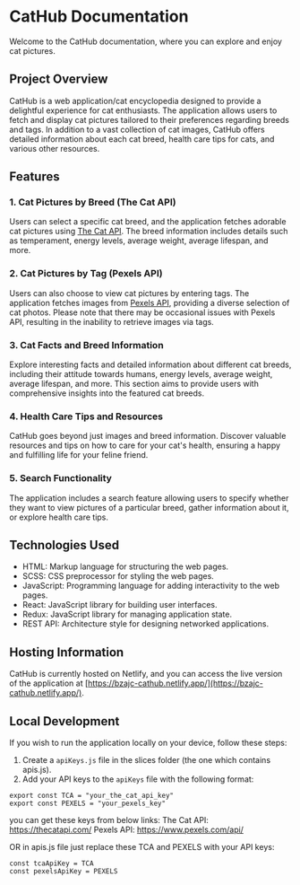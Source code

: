 # CatHub Documentation

Welcome to the CatHub documentation, where you can explore and enjoy cat pictures.

## Project Overview

CatHub is a web application/cat encyclopedia designed to provide a delightful experience for cat enthusiasts. The application allows users to fetch and display cat pictures tailored to their preferences regarding breeds and tags. In addition to a vast collection of cat images, CatHub offers detailed information about each cat breed, health care tips for cats, and various other resources.

## Features

### 1. Cat Pictures by Breed (The Cat API)

Users can select a specific cat breed, and the application fetches adorable cat pictures using [The Cat API](https://thecatapi.com/). The breed information includes details such as temperament, energy levels, average weight, average lifespan, and more.

### 2. Cat Pictures by Tag (Pexels API)

Users can also choose to view cat pictures by entering tags. The application fetches images from [Pexels API](https://www.pexels.com/api/), providing a diverse selection of cat photos. Please note that there may be occasional issues with Pexels API, resulting in the inability to retrieve images via tags.

### 3. Cat Facts and Breed Information

Explore interesting facts and detailed information about different cat breeds, including their attitude towards humans, energy levels, average weight, average lifespan, and more. This section aims to provide users with comprehensive insights into the featured cat breeds.

### 4. Health Care Tips and Resources

CatHub goes beyond just images and breed information. Discover valuable resources and tips on how to care for your cat's health, ensuring a happy and fulfilling life for your feline friend.

### 5. Search Functionality

The application includes a search feature allowing users to specify whether they want to view pictures of a particular breed, gather information about it, or explore health care tips.

## Technologies Used

- HTML: Markup language for structuring the web pages.
- SCSS: CSS preprocessor for styling the web pages.
- JavaScript: Programming language for adding interactivity to the web pages.
- React: JavaScript library for building user interfaces.
- Redux: JavaScript library for managing application state.
- REST API: Architecture style for designing networked applications.

## Hosting Information

CatHub is currently hosted on Netlify, and you can access the live version of the application at [https://bzajc-cathub.netlify.app/](https://bzajc-cathub.netlify.app/).

## Local Development

If you wish to run the application locally on your device, follow these steps:

1. Create a `apiKeys.js` file in the slices folder (the one which contains apis.js).
2. Add your API keys to the `apiKeys` file with the following format:
```
export const TCA = "your_the_cat_api_key"
export const PEXELS = "your_pexels_key"
```

you can get these keys from below links:
The Cat API: https://thecatapi.com/
Pexels API: https://www.pexels.com/api/

OR in apis.js file just replace these TCA and PEXELS with your API keys:
```
const tcaApiKey = TCA
const pexelsApiKey = PEXELS
```
